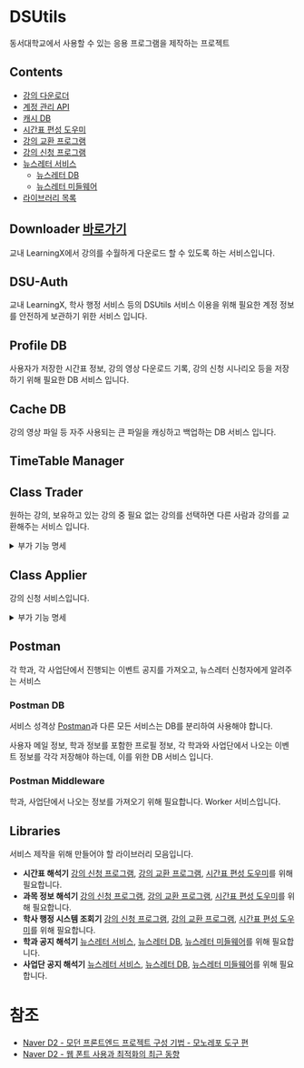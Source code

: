 # DSUtils

동서대학교에서 사용할 수 있는 응용 프로그램을 제작하는 프로젝트

## Contents

- [강의 다운로더](#downloader)
- [계정 관리 API](#dsu-auth)
- [캐시 DB](#cache-db)
- [시간표 편성 도우미](#timetable-manager)
- [강의 교환 프로그램](#class-trader)
- [강의 신청 프로그램](#class-applier)
- [뉴스레터 서비스](#postman)
  - [뉴스레터 DB](#postman-db)
  - [뉴스레터 미들웨어](#postman-middleware)
- [라이브러리 목록](#libraries)

## Downloader [바로가기](./downloader/README.md)

교내 LearningX에서 강의를 수월하게 다운로드 할 수 있도록 하는 서비스입니다.

## DSU-Auth

교내 LearningX, 학사 행정 서비스 등의 DSUtils 서비스 이용을 위해 필요한 계정 정보를 안전하게 보관하기 위한 서비스 입니다.

## Profile DB

사용자가 저장한 시간표 정보, 강의 영상 다운로드 기록, 강의 신청 시나리오 등을 저장하기 위해 필요한 DB 서비스 입니다.

## Cache DB

강의 영상 파일 등 자주 사용되는 큰 파일을 캐싱하고 백업하는 DB 서비스 입니다.

## TimeTable Manager

## Class Trader

원하는 강의, 보유하고 있는 강의 중 필요 없는 강의를 선택하면 다른 사람과 강의를 교환해주는 서비스 입니다.

<details>
  <summary>부가 기능 명세</summary>
  <ul>
    <li>선택된 기간까지 강의가 교환되지 않으면, 강의를 버리는 옵션이 필요합니다.</li>
  </ul>
</details>

## Class Applier

강의 신청 서비스입니다.

<details>
  <summary>부가 기능 명세</summary>
  <ul>
    <li>시간표 편성 도우미와 연동하여, 원하는 강의 신청 프로필을 보다 편하게 만들 수 있도록 하는 기능이 필요합니다.</li>
    <li>시간표 편성 도우미에 멀티 프로필 기능이 추가된다면, 멀티 프로필 정보에 맞추어 우선순위를 형성, 우선순위에 따라 강의를 신청하는 기능이 필요합니다.</li>
    <li>학사 행정 시스템을 조회하여 부족한 교양 중 신청 가능한 강의를 자동으로 신청할 수 있도록 하는 기능이 필요합니다.</li>
  </ul>
</details>

## Postman

각 학과, 각 사업단에서 진행되는 이벤트 공지를 가져오고, 뉴스레터 신청자에게 알려주는 서비스

### Postman DB

서비스 성격상 [Postman](#postman)과 다른 모든 서비스는 DB를 분리하여 사용해야 합니다.

사용자 메일 정보, 학과 정보를 포함한 프로필 정보, 각 학과와 사업단에서 나오는 이벤트 정보를 각각 저장해야 하는데, 이를 위한 DB 서비스 입니다.

### Postman Middleware

학과, 사업단에서 나오는 정보를 가져오기 위해 필요합니다. Worker 서비스입니다.

## Libraries

서비스 제작을 위해 만들어야 할 라이브러리 모음입니다.

- **시간표 해석기**
  [강의 신청 프로그램](#class-applier), [강의 교환 프로그램](#class-trader), [시간표 편성 도우미](#timetable-manager)를 위해 필요합니다.
- **과목 정보 해석기**
  [강의 신청 프로그램](#class-applier), [강의 교환 프로그램](#class-trader), [시간표 편성 도우미](#timetable-manager)를 위해 필요합니다.
- **학사 행정 시스템 조회기**
  [강의 신청 프로그램](#class-applier), [강의 교환 프로그램](#class-trader), [시간표 편성 도우미](#timetable-manager)를 위해 필요합니다.
- **학과 공지 해석기**
  [뉴스레터 서비스](#postman), [뉴스레터 DB](#postman-db), [뉴스레터 미들웨어](#postman-middleware)를 위해 필요합니다.
- **사업단 공지 해석기**
  [뉴스레터 서비스](#postman), [뉴스레터 DB](#postman-db), [뉴스레터 미들웨어](#postman-middleware)를 위해 필요합니다.

# 참조

- [Naver D2 - 모던 프론트엔드 프로젝트 구성 기법 - 모노레포 도구 편](https://d2.naver.com/helloworld/7553804)
- [Naver D2 - 웹 폰트 사용과 최적화의 최근 동향](https://d2.naver.com/helloworld/4969726)
